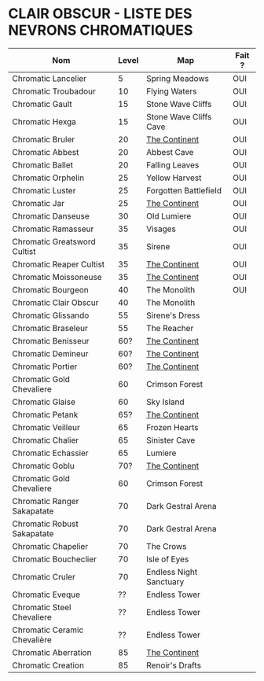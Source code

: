# CLAIR OBSCUR - LISTE DES NEVRONS CHROMATIQUES

Nom | Level | Map | Fait ?
-|-|-|-
Chromatic Lancelier|5|Spring Meadows|OUI
Chromatic Troubadour|10|Flying Waters|OUI
Chromatic Gault|15|Stone Wave Cliffs|OUI
Chromatic Hexga|15|Stone Wave Cliffs Cave|OUI
Chromatic Bruler|20|[The Continent](<https://expedition33.wiki.fextralife.com/Interactive+Map?id=11&code=mapA>)|OUI
Chromatic Abbest|20|Abbest Cave|OUI
Chromatic Ballet|20|Falling Leaves|OUI
Chromatic Orphelin|25|Yellow Harvest|OUI
Chromatic Luster|25|Forgotten Battlefield|OUI
Chromatic Jar|25|[The Continent](<https://expedition33.wiki.fextralife.com/Interactive+Map?id=84&code=mapA>)|OUI
Chromatic Danseuse|30|Old Lumiere|OUI
Chromatic Ramasseur|35|Visages|OUI
Chromatic Greatsword Cultist|35|Sirene|OUI
Chromatic Reaper Cultist|35|[The Continent](<https://expedition33.wiki.fextralife.com/Interactive+Map?id=211&code=mapA>)|OUI
Chromatic Moissoneuse|35|[The Continent](<https://expedition33.wiki.fextralife.com/Interactive+Map?id=237&code=mapA>)|OUI
Chromatic Bourgeon|40|The Monolith|OUI
Chromatic Clair Obscur|40|The Monolith|
Chromatic Glissando|55|Sirene's Dress|
Chromatic Braseleur|55|The Reacher|
Chromatic Benisseur|60?|[The Continent](<https://expedition33.wiki.fextralife.com/Interactive+Map?id=287&code=mapA>)|
Chromatic Demineur|60?|[The Continent](<https://expedition33.wiki.fextralife.com/Interactive+Map?id=311&code=mapA>)|
Chromatic Portier|60?|[The Continent](<https://expedition33.wiki.fextralife.com/Interactive+Map?id=332&code=mapA>)|
Chromatic Gold Chevaliere|60|Crimson Forest|
Chromatic Glaise|60|Sky Island|
Chromatic Petank|65?|[The Continent](<https://expedition33.wiki.fextralife.com/Interactive+Map?id=337&code=mapA>)|
Chromatic Veilleur|65|Frozen Hearts|
Chromatic Chalier|65|Sinister Cave|
Chromatic Echassier|65|Lumiere|
Chromatic Goblu|70?|[The Continent](<https://expedition33.wiki.fextralife.com/Interactive+Map?id=256&code=mapA>)|
Chromatic Gold Chevaliere|60|Crimson Forest|
Chromatic Ranger Sakapatate|70|Dark Gestral Arena|
Chromatic Robust Sakapatate|70|Dark Gestral Arena|
Chromatic Chapelier|70|The Crows|
Chromatic Boucheclier|70|Isle of Eyes|
Chromatic Cruler|70|Endless Night Sanctuary|
Chromatic Eveque|??|Endless Tower|
Chromatic Steel Chevaliere|??|Endless Tower|
Chromatic Ceramic Chevalière|??|Endless Tower|
Chromatic Aberration|85|[The Continent](<https://expedition33.wiki.fextralife.com/Interactive+Map?id=327&code=mapA>)|
Chromatic Creation|85|Renoir's Drafts|









